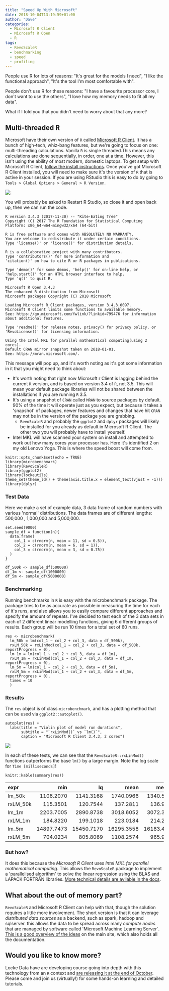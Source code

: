 ```yaml
---
title: "Speed Up With Microsoft"
date: 2018-10-04T13:19:59+01:00
author: "Dave"
categories:
  - Microsoft R Client
  - Microsoft R Open
  - R
tags:
  - RevoScaleR
  - benchmarking
  - speed
  - profiling
---
```


People use R for lots of reasons: "It's great for the models I need", "I
like the functional approach", "It's the tool I'm most comfortable
with".

People don't use R for these reasons: "I have a favourite processor
core, I don't want to use the others", "I love how my memory needs to
fit all my data".

What if I told you that you didn't need to worry about that any more?

Multi-threaded R
----------------

Microsoft have their own version of `R` called [Microsoft R
Client](https://docs.microsoft.com/en-us/machine-learning-server/r-client/what-is-microsoft-r-client).
It has a bunch of high-tech, whiz-bang features, but we're going to
focus on one: multi-threading calculations. Vanilla `R` is single
threaded.This means any calculations are done sequentially, in order,
one at a time. However, this isn't using the ability of most modern,
domestic laptops. To get setup with Microsoft R Client, [follow the
install
instructions](https://docs.microsoft.com/en-us/machine-learning-server/r-client/install-on-windows).
Once you've got Microsoft R Client installed, you will need to make sure
it's the version of `R` that is active in your session. If you are using
RStudio this is easy to do by going to
`Tools > Global Options > General > R Version`.

![](../img/R-options-rclient.PNG)

You will probably be asked to Restart R Studio, so close it and open
back up, then we can run the code.

    R version 3.4.3 (2017-11-30) -- "Kite-Eating Tree"
    Copyright (C) 2017 The R Foundation for Statistical Computing
    Platform: x86_64-w64-mingw32/x64 (64-bit)

    R is free software and comes with ABSOLUTELY NO WARRANTY.
    You are welcome to redistribute it under certain conditions.
    Type 'license()' or 'licence()' for distribution details.

    R is a collaborative project with many contributors.
    Type 'contributors()' for more information and
    'citation()' on how to cite R or R packages in publications.

    Type 'demo()' for some demos, 'help()' for on-line help, or
    'help.start()' for an HTML browser interface to help.
    Type 'q()' to quit R.

    Microsoft R Open 3.4.3
    The enhanced R distribution from Microsoft
    Microsoft packages Copyright (C) 2018 Microsoft

    Loading Microsoft R Client packages, version 3.4.3.0097. 
    Microsoft R Client limits some functions to available memory.
    See: https://go.microsoft.com/fwlink/?linkid=799476 for information
    about additional features.

    Type 'readme()' for release notes, privacy() for privacy policy, or
    'RevoLicense()' for licensing information.

    Using the Intel MKL for parallel mathematical computing(using 2 cores).
    Default CRAN mirror snapshot taken on 2018-01-01.
    See: https://mran.microsoft.com/.

This message will pop up, and it's worth noting as it's got some
information in it that you might need to think about:

-   It's worth noting that right now Microsoft r Client is lagging
    behind the current `R` version, and is based on version 3.4 of `R`,
    not 3.5. This will mean your default package libraries will not be
    shared between the installations if you are running `R` 3.5.
-   It's using a snapshot of `CRAN` called `MRAN` to source packages by
    default. 90% of the time it will operate just as you expect, but
    because it takes a 'snapshot' of packages, newer features and
    changes that have hit `CRAN` may not be in the version of the
    package you are grabbing.
    -   `RevoScaleR` and probably the `ggplot2` and `dplyr` packages
        will likely be installed for you already as default in Microsoft
        R Client. The other two you will probably have to install
        yourself.
-   Intel MKL will have scanned your system on install and attempted to
    work out how many cores your processor has. Here it's identified 2
    on my old Lenovo Yoga. This is where the speed boost will come from.

<!-- -->

    knitr::opts_chunk$set(echo = TRUE)
    library(microbenchmark)
    library(RevoScaleR)
    library(ggplot2)
    library(lockeutils)
    theme_set(theme_ld() + theme(axis.title.x = element_text(vjust = -1)))
    library(dplyr)

### Test Data

Here we make a set of example data, 3 data frame of random numbers with
various 'normal' distributions. The data frames are of different
lengths: 500,000 , 1,000,000 and 5,000,000.

    set.seed(9000)
    sample_df = function(n){
      data.frame(
        col_1 = c(rnorm(n, mean = 11, sd = 0.5)), 
        col_2 = c(rnorm(n, mean = 6, sd = 1)), 
        col_3 = c(rnorm(n, mean = 3, sd = 0.75))
      )
    }

    df_500k <- sample_df(500000)
    df_1m <- sample_df(1000000)
    df_5m <- sample_df(5000000)

### Benchmarking

Running benchmarks in `R` is easy with the microbenchmark package. The
package tries to be as accurate as possible in measuring the time for
each of it's runs, and also allows you to easily compare different
approaches and specify the amount of repeats. I've decided to test each
of the 3 data sets in each of 2 different linear modelling functions,
giving 6 different groups of results. Each group will be run 10 times
for a total set of 60 runs.

    res <- microbenchmark(
      lm_50k = lm(col_1 ~ col_2 + col_3, data = df_500k),
      rxLM_50k = rxLinMod(col_1 ~ col_2 + col_3, data = df_500k, reportProgress = 0),
      lm_1m = lm(col_1 ~ col_2 + col_3, data = df_1m),
      rxLM_1m = rxLinMod(col_1 ~ col_2 + col_3, data = df_1m, reportProgress = 0),
      lm_5m = lm(col_1 ~ col_2 + col_3, data = df_5m),
      rxLM_5m = rxLinMod(col_1 ~ col_2 + col_3, data = df_5m, reportProgress = 0),
      times = 10
      )

### Results

The `res` object is of class `microbenchmark`, and has a plotting method
that can be used via `ggplot2::autoplot()`.

    autoplot(res) +  
      labs(title = "Violin plot of model run durations", 
           subtitle = "`rxLinMod()` vs `lm()`",
           caption = "Microsoft R Client 3.4.3, 2 cores")

![](../img/plot-1.png)

In each of these tests, we can see that the `RevoScaleR::rxLinMod()`
functions outperforms the base `lm()` by a large margin. Note the log
scale for `Time [milliseconds]`!

    knitr::kable(summary(res))

<table>
<thead>
<tr class="header">
<th align="left">expr</th>
<th align="right">min</th>
<th align="right">lq</th>
<th align="right">mean</th>
<th align="right">median</th>
<th align="right">uq</th>
<th align="right">max</th>
<th align="right">neval</th>
</tr>
</thead>
<tbody>
<tr class="odd">
<td align="left">lm_50k</td>
<td align="right">1106.2070</td>
<td align="right">1141.3168</td>
<td align="right">1740.0966</td>
<td align="right">1340.5601</td>
<td align="right">1474.8239</td>
<td align="right">4679.1277</td>
<td align="right">10</td>
</tr>
<tr class="even">
<td align="left">rxLM_50k</td>
<td align="right">115.3501</td>
<td align="right">120.7544</td>
<td align="right">137.2811</td>
<td align="right">136.9788</td>
<td align="right">147.7357</td>
<td align="right">171.9592</td>
<td align="right">10</td>
</tr>
<tr class="odd">
<td align="left">lm_1m</td>
<td align="right">2203.7005</td>
<td align="right">2890.8738</td>
<td align="right">3018.6052</td>
<td align="right">3072.3086</td>
<td align="right">3340.6342</td>
<td align="right">3934.8914</td>
<td align="right">10</td>
</tr>
<tr class="even">
<td align="left">rxLM_1m</td>
<td align="right">184.8220</td>
<td align="right">199.1018</td>
<td align="right">223.0184</td>
<td align="right">214.2320</td>
<td align="right">223.2292</td>
<td align="right">307.1239</td>
<td align="right">10</td>
</tr>
<tr class="odd">
<td align="left">lm_5m</td>
<td align="right">14897.7473</td>
<td align="right">15450.7170</td>
<td align="right">16295.3558</td>
<td align="right">16183.4236</td>
<td align="right">16720.8177</td>
<td align="right">18837.9140</td>
<td align="right">10</td>
</tr>
<tr class="even">
<td align="left">rxLM_5m</td>
<td align="right">704.0234</td>
<td align="right">805.8069</td>
<td align="right">1108.2574</td>
<td align="right">965.9696</td>
<td align="right">1044.1400</td>
<td align="right">2084.2737</td>
<td align="right">10</td>
</tr>
</tbody>
</table>

### But how?

It does this because the *Microsoft R Client* uses *Intel MKL for
parallel mathematical computing*. This allows the `RevoScaleR` package
to implement a 'parallelised algorithm' to solve the linear regression
using the BLAS and LAPACK FORTRAN libraries. [More technical details are
avilable in the
docs](https://mran.microsoft.com/documents/rro/multithread).

What about the out of memory part?
----------------------------------

`RevoScaleR` and Microsoft R Client can help with that, though the
solution requires a little more involvement. The short version is that
it can leverage *distributed data sources* as a backend, such as spark,
hadoop and sqlserver. this allows the data to be spread across many
*compute nodes* that are managed by software called 'Microsoft Machine
Learning Server\`. [This is a good overview of the
ideas](https://docs.microsoft.com/en-us/machine-learning-server/r/concept-what-is-revoscaler)
on the main site, which also holds all the documentation.

Would you like to know more?
----------------------------

Locke Data have are developing course going into depth with this
technology from an `R` context and [are releasing it at the end of
October](../../training/onlinetraining/). Please come and join us
(virtually!) for some hands-on learning and detailed tutorials.

